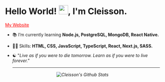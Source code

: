 
<h1>Hello World! <img src="https://raw.githubusercontent.com/kaueMarques/kaueMarques/master/hi.gif" width="30px">, I'm Cleisson. </h1>

<p>
  <a href="https://cleisson.vercel.app" target="blank" style="color: red;">My Website </a>
</p> 

<!--- 🔭 I’m currently working on ...-->
- 📚 I’m currently learning <strong>Node.js, PostgreSQL, MongoDB, React Native.</strong> 
- 👨‍💻 Skills:<strong> HTML, CSS, JavaScript, TypeScript, React, Next.js, SASS.</strong>
- ☯︎ "<em>Live as if you were to die tomorrow. Learn as if you were to live forever.<em>"
  
  ---
  
<div align="center">

![Cleisson's Github Stats](https://github-readme-stats.vercel.app/api?username=cleissonom&show_icons=true&theme=dark)

